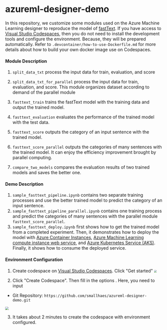 # azureml-designer-demo
In this repository, we customize some modules used on the Azure Machine Learning designer to reproduce the model of [fastText](https://arxiv.org/pdf/1607.01759.pdf). 
If you have access to [Visual Studio Codespaces](https://visualstudio.microsoft.com/services/visual-studio-codespaces/), then you do not need to install the development tools and configure the environment. Because, they will be prepared automatically. Refer to ``` .devcontainer/how-to-use-Dockerfile.md ``` for more details about how to build your own docker image use on Codespaces.

#### Module Description
1. ```split_data_txt``` process the input data for train, evaluation, and score

2. ```split_data_txt_for_parallel``` process the input data for train, evaluation, and score. This module organizes dataset according to demand of the parallel module

3. ```fasttext_train``` trains the fastText model with the training data and output the trained model.

4. ```fasttext_evaluation``` evaluates the performance of the trained model with the test data.

5. ```fasttext_score``` outputs the category of an input sentence with the trained model.

6. ```fasttext_score_parallel``` outputs the categories of many sentences with the trained model. It can enjoy the efficiency improvement brought by parallel computing.

7. ```compare_two_models``` compares the evaluation results of two trained models and saves the better one.

   

#### Demo Description

1. ```sample_fasttext_pipeline.ipynb``` contains two separate training processes and use the better trained model to predict the category of an input sentence.
2. ```sample_fasttext_pipeline_parallel.ipynb``` contains one training process and predict the categories of many sentences with the parallel module ``````fasttext_score_parallel``````.
3. ```sample_fasttext_deploy.ipynb``` first shows how to get the trained model from a completed experiment. Then, it demonstrates how to deploy the model with [Azure Container Instances](https://docs.microsoft.com/en-us/azure/machine-learning/how-to-deploy-azure-container-instance), [Azure Machine Learning compute instance web service](https://docs.microsoft.com/en-us/azure/machine-learning/how-to-deploy-local-container-notebook-vm), and [Azure Kubernetes Service (AKS)](https://docs.microsoft.com/en-us/azure/machine-learning/how-to-deploy-azure-kubernetes-service). Finally, it shows how to consume the deployed service.



#### Environment Configuration
1. Create codespace on [Visual Studio Codespaces](https://visualstudio.microsoft.com/services/visual-studio-codespaces/). Click "Get started"
    <img src="https://note.youdao.com/yws/public/resource/d68209b5672655918654069ad86b7ac0/xmlnote/9E0278990A6941649D18519D6B42D1AD/72068" style="zoom:50%;" />

2. Click "Create Codespace". Then fill in the options . Here, you need to input
 + Git Repository: ```https://github.com/smallhaes/azureml-designer-demo.git```

   


<img src="https://note.youdao.com/yws/public/resource/d68209b5672655918654069ad86b7ac0/xmlnote/F784C8CEFD1D43338C7D2E4E36CDABBA/73029" style="zoom: 67%;" />

3. It takes about 2 minutes to create the codespace with environment configured.